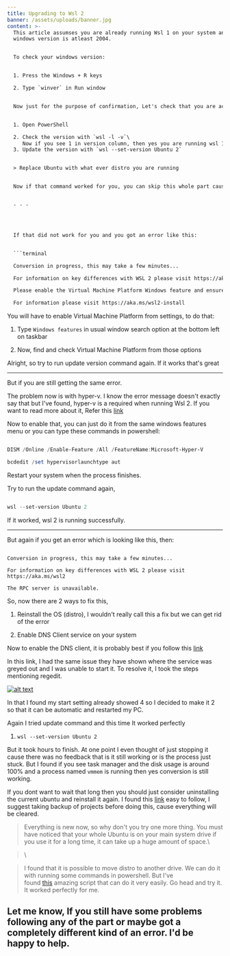 ```yaml
---
title: Upgrading to Wsl 2
banner: /assets/uploads/banner.jpg
content: >-
  This article assumses you are already running Wsl 1 on your system and your
  windows version is atleast 2004.


  To check your windows version:


  1. Press the Windows + R keys

  2. Type `winver` in Run window


  Now just for the purpose of confirmation, Let's check that you are actually running a Wsl 1:


  1. Open PowerShell

  2. Check the version with `wsl -l -v`\
     Now if you see 1 in version column, then yes you are running wsl 1
  3. Update the version with `wsl --set-version Ubuntu 2`


  > Replace Ubuntu with what ever distro you are running


  Now if that command worked for you, you can skip this whole part cause you have successfully upgraded to Wsl 2.


  - - -




  If that did not work for you and you got an error like this:


  ```terminal

  Conversion in progress, this may take a few minutes...

  For information on key differences with WSL 2 please visit https://aka.ms/wsl2

  Please enable the Virtual Machine Platform Windows feature and ensure virtualization is enabled in the BIOS.

  For information please visit https://aka.ms/wsl2-install

  ```


  You will have to enable Virtual Machine Platform from settings, to do that:


  1. Type `Windows features` in usual window search option at the bottom left on taskbar

  2. Now, find and check Virtual Machine Platform from those options


  Alright, so try to run update version command again. If it works that's great


  - - -




  But if you are still getting the same error.


  The problem now is with hyper-v. I know the error message doesn't exactly say that but I've found, hyper-v is a required when running Wsl 2. If you want to read more about it, Refer this [link](https://github.com/microsoft/WSL/issues/5363)


  Now to enable that, you can just do it from the same windows features menu or you can type these commands in powershell:


  ```powershell

  DISM /Online /Enable-Feature /All /FeatureName:Microsoft-Hyper-V

  bcdedit /set hypervisorlaunchtype aut

  ```


  Restart your system when the process finishes.


  Try to run the update command again,


  ```powershell

  wsl --set-version Ubuntu 2

  ```


  If it worked, wsl 2 is running successfully.


  - - -




  But again if you get an error which is looking like this, then:


  ```terminal

  Conversion in progress, this may take a few minutes...

  For information on key differences with WSL 2 please visit https://aka.ms/wsl2

  The RPC server is unavailable.

  ```


  So, now there are 2 ways to fix this,


  1. Reinstall the OS (distro), I wouldn't really call this a fix but we can get rid of the error

  2. Enable DNS Client service on your system


  Now to enable the DNS client, it is probably best if you follow this [link](https://wintechlab.com/enable-disable-dns-client-service/)


  In this link, I had the same issue they have shown where the service was greyed out and I was unable to start it. To resolve it, I took the steps mentioning regedit.


  [![alt text](https://pranavmalvawala.com/static/4492a13e6bea2125a03abbec8fb9355e/36dbb/regedit.jpg "regedit")](https://pranavmalvawala.com/static/4492a13e6bea2125a03abbec8fb9355e/1fe05/regedit.jpg)


  In that I found my start setting already showed 4 so I decided to make it 2 so that it can be automatic and restarted my PC.


  Again I tried update command and this time It worked perfectly


  1. `wsl --set-version Ubuntu 2`


  But it took hours to finish. At one point I even thought of just stopping it cause there was no feedback that is it still working or is the process just stuck. But I found if you see task manager and the disk usage is around 100% and a process named `vmmem` is running then yes conversion is still working.


  If you dont want to wait that long then you should just consider uninstalling the current ubuntu and reinstall it again. I found this [link](https://www.digitalocean.com/community/posts/trying-the-new-wsl-2-its-fast-windows-subsystem-for-linux) easy to follow, I suggest taking backup of projects before doing this, cause everything will be cleared.


  > Everything is new now, so why don't you try one more thing. You must have noticed that your whole Ubuntu is on your main system drive if you use it for a long time, it can take up a huge amount of space.\

  > \

  > I found that it is possible to move distro to another drive. We can do it with running some commands in powershell. But I've found [this](https://github.com/pxlrbt/move-wsl) amazing script that can do it very easily. Go head and try it. It worked perfectly for me.


  Let me know, If you still have some problems following any of the part or maybe got a completely different kind of an error. I'd be happy to help.
---
```

